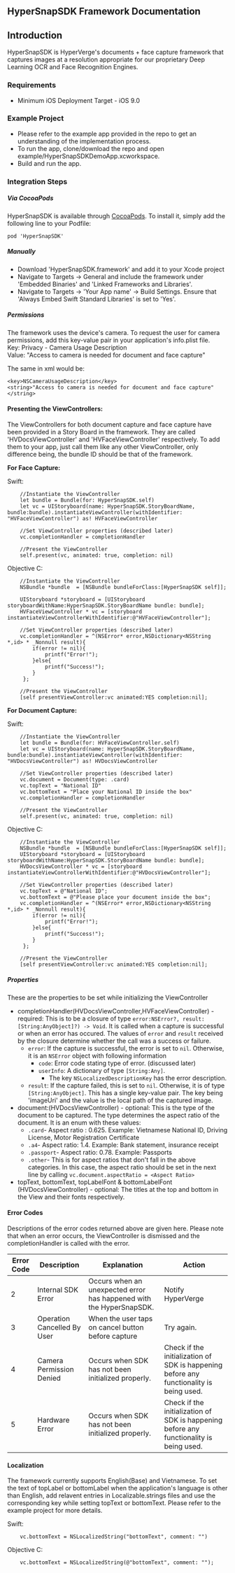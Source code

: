 ## HyperSnapSDK Framework Documentation

## Introduction
HyperSnapSDK is HyperVerge's documents + face capture framework that captures images at a resolution appropriate for our proprietary Deep Learning OCR and Face Recognition Engines.

### Requirements
- Minimum iOS Deployment Target - iOS 9.0

### Example Project
- Please refer to the example app provided in the repo to get an understanding of the implementation process.
- To run the app, clone/download the repo and open example/HyperSnapSDKDemoApp.xcworkspace.
- Build and run the app.

### Integration Steps


##### Via CocoaPods

HyperSnapSDK is available through [CocoaPods](http://cocoapods.org). To install
it, simply add the following line to your Podfile:
```
pod 'HyperSnapSDK'
```

##### Manually

- Download 'HyperSnapSDK.framework' and add it to your Xcode project
- Navigate to Targets -> General and include the framework under 'Embedded Binaries' and 'Linked Frameworks and Libraries'.
- Navigate to Targets -> 'Your App name' -> Build Settings. Ensure that 'Always Embed Swift Standard Libraries' is set to 'Yes'.


##### Permissions

The framework uses the device's camera. To request the user for camera permissions, add this key-value pair in your application's info.plist file.<br/>
    Key: Privacy - Camera Usage Description<br/>
    Value: "Access to camera is needed for document and face capture"
    
The same in xml would be:

```
<key>NSCameraUsageDescription</key>
<string>"Access to camera is needed for document and face capture"</string>
```

#### Presenting the ViewControllers:

The ViewControllers for both document capture and face capture have been provided in a Story Board in the framework. They are called 'HVDocsViewController' and 'HVFaceViewController' respectively.
To add them to your app, just call them like any other ViewController, only difference being, the bundle ID should be that of the  framework.

**For Face Capture:**

Swift:
     
        //Instantiate the ViewController
        let bundle = Bundle(for: HyperSnapSDK.self)
        let vc = UIStoryboard(name: HyperSnapSDK.StoryBoardName, bundle:bundle).instantiateViewController(withIdentifier: "HVFaceViewController") as! HVFaceViewController
            
        //Set ViewController properties (described later)
        vc.completionHandler = completionHandler
            
        //Present the ViewController
        self.present(vc, animated: true, completion: nil)
        
    
Objective C:
    
        //Instantiate the ViewController
        NSBundle *bundle  = [NSBundle bundleForClass:[HyperSnapSDK self]];

        UIStoryboard *storyboard = [UIStoryboard storyboardWithName:HyperSnapSDK.StoryBoardName bundle: bundle];
        HVFaceViewController * vc = [storyboard instantiateViewControllerWithIdentifier:@"HVFaceViewController"];
        
        //Set ViewController properties (described later)
        vc.completionHandler = ^(NSError* error,NSDictionary<NSString *,id> * _Nonnull result){
            if(error != nil){
                printf("Error!");
            }else{
                printf("Success!");
            }
         };
    
        //Present the ViewController
        [self presentViewController:vc animated:YES completion:nil];
    
    
**For Document Capture:**

Swift:
    
        //Instantiate the ViewController
        let bundle = Bundle(for: HVFaceViewController.self)
        let vc = UIStoryboard(name: HyperSnapSDK.StoryBoardName, bundle:bundle).instantiateViewController(withIdentifier: "HVDocsViewController") as! HVDocsViewController
        
        //Set ViewController properties (described later)
        vc.document = Document(type: .card)
        vc.topText = "National ID"
        vc.bottomText = "Place your National ID inside the box"
        vc.completionHandler = completionHandler
        
        //Present the ViewController
        self.present(vc, animated: true, completion: nil)

        
Objective C:
    
        //Instantiate the ViewController
        NSBundle *bundle  = [NSBundle bundleForClass:[HyperSnapSDK self]];
        UIStoryboard *storyboard = [UIStoryboard storyboardWithName:HyperSnapSDK.StoryBoardName bundle: bundle];
        HVDocsViewController * vc = [storyboard instantiateViewControllerWithIdentifier:@"HVDocsViewController"];
        
        //Set ViewController properties (described later)
        vc.topText = @"National ID";
        vc.bottomText = @"Please place your document inside the box";
        vc.completionHandler = ^(NSError* error,NSDictionary<NSString *,id> * _Nonnull result){
            if(error != nil){
                printf("Error!");
            }else{
                printf("Success!");
            }
         };
    
        //Present the ViewController
        [self presentViewController:vc animated:YES completion:nil];


##### Properties
These are the properties to be set while initializing the ViewController

- completionHandler(HVDocsViewController,HVFaceViewController) - required: This is to be a closure of type `error:NSError?, result:[String:AnyObject]?) -> Void`. It is called when a capture is successful or when an error has occured. The values of `error` and  `result` received by the closure determine whether the call was a success or failure. </br>
    - `error`: If the capture is successful, the error is set to `nil`. Otherwise, it is an `NSError` object with following information
        - `code`: Error code stating type of error. (discussed later)
        - `userInfo`: A dictionary of type `[String:Any]`.
            - The key `NSLocalizedDescriptionKey`  has the error description.
    - `result`: If the capture failed, this is set to `nil`. Otherwise, it is of type `[String:AnyObject]`. This has a single key-value pair. The key being 'imageUri' and the value is the local path of the captured image.
- document:(HVDocsViewController) - optional: This is the type of the document to be captured. The type determines the aspect ratio of the document. It is an enum with these values:
    - `.card`- Aspect ratio : 0.625. Example: Vietnamese National ID, Driving License, Motor Registration Certificate
    - `.a4`- Aspect ratio: 1.4. Example: Bank statement, insurance receipt
    - `.passport`- Aspect ratio: 0.78. Example: Passports
    - `.other`- This is for aspect ratios that don't fall in the above categories. In this case, the aspect ratio should be set in the next line by calling `vc.document.aspectRatio = <Aspect Ratio>`
- topText, bottomText, topLabelFont & bottomLabelFont (HVDocsViewController) - optional: The titles at the top and bottom in the View and their fonts respectively.
    
    
#### Error Codes

Descriptions of the error codes returned above are given here. 
Please note that when an error occurs, the ViewController is dismissed and the completionHandler is called with the error.

|Error Code|Description|Explanation|Action|
|----------|-----------|-----------|------|
|2|Internal SDK Error|Occurs when an unexpected error has happened with the HyperSnapSDK.|Notify HyperVerge|
|3|Operation Cancelled By User|When the user taps on cancel button before capture|Try again.|
|4|Camera Permission Denied|Occurs when SDK has not been initialized properly.|Check if the initialization of SDK is happening before any functionality is being used.|
|5|Hardware Error|Occurs when SDK has not been initialized properly.|Check if the initialization of SDK is happening before any functionality is being used.|


#### Localization

The framework currently supports English(Base) and Vietnamese. To set the text of topLabel or bottomLabel when the application's language is other than English, add relavent entries in Localizable.strings files and use the corresponding key while setting topText or bottomText. Please refer to the example project for more details.

   Swift:
    
        vc.bottomText = NSLocalizedString("bottomText", comment: "")
        
   Objective C:
    
        vc.bottomText = NSLocalizedString(@"bottomText", comment: "");
